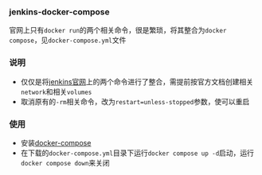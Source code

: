 ### jenkins-docker-compose
官网上只有`docker run`的两个相关命令，很是繁琐，将其整合为`docker compose`，见`docker-compose.yml`文件
### 说明
- 仅仅是将[jenkins官网](https://jenkins.io/doc/book/installing/)上的两个命令进行了整合，需提前按官方文档创建相关`network`和相关`volumes`
- 取消原有的`-rm`相关命令，改为`restart=unless-stopped`参数，使可以重启
### 使用
- 安装[docker-compose](https://docs.docker.com/compose/install/)
- 在下载的`docker-compose.yml`目录下运行`docker compose up -d`启动，运行`docker compose down`来关闭